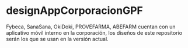 # designAppCorporacionGPF
Fybeca, SanaSana, OkiDoki, PROVEFARMA, ABEFARM cuentan con un aplicativo móvil interno en la corporación, los diseños de este repositorio serán los que se usan en la versión actual.
